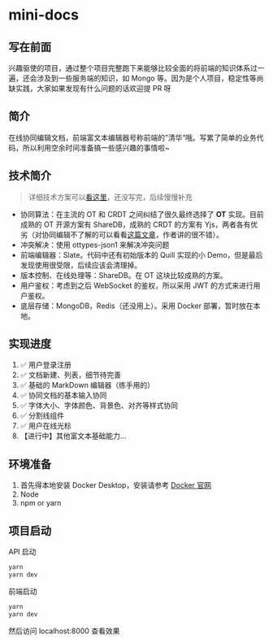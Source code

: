 # mini-docs

## 写在前面

兴趣驱使的项目，通过整个项目完整跑下来能够比较全面的将前端的知识体系过一遍，还会涉及到一些服务端的知识，如 Mongo 等。因为是个人项目，稳定性等尚缺实践，大家如果发现有什么问题的话欢迎提 PR 呀

## 简介

在线协同编辑文档，前端富文本编辑器号称前端的”清华“哦。写累了简单的业务代码，所以利用空余时间准备搞一些感兴趣的事情啦~

## 技术简介

> 详细技术方案可以[看这里](https://www.yuque.com/u29154913/ilyggm/he3omk)，还没写完，后续慢慢补充

- 协同算法：在主流的 OT 和 CRDT 之间纠结了很久最终选择了 **OT** 实现。目前成熟的 OT 开源方案有 ShareDB，成熟的 CRDT 的方案有 Yjs，两者各有优劣（对协同编辑不了解的可以看看[这篇文章](https://juejin.cn/post/7030327005665034247)，作者讲的很不错）。
- 冲突解决：使用 ottypes-json1 来解决冲突问题
- 前端编辑器：Slate。代码中还有初始版本的 Quill 实现的小 Demo，但是最后发现使用很受限，后续应该会清理掉。
- 版本控制、在线处理等：ShareDB。在 OT 这块比较成熟的方案。
- 用户鉴权：考虑到之后 WebSocket 的鉴权，所以采用 JWT 的方式来进行用户鉴权。
- 底层存储：MongoDB，Redis（还没用上）。采用 Docker 部署，暂时放在本地。

## 实现进度

1. ✅ 用户登录注册
2. ✅ 文档新建、列表，细节待完善
3. ✅ 基础的 MarkDown 编辑器（练手用的）
4. ✅ 协同文档的基本输入协同
5. ✅ 字体大小、字体颜色、背景色、对齐等样式协同
6. ✅ 分割线组件
7. ✅ 用户在线光标
8. 【进行中】其他富文本基础能力...

## 环境准备

1. 首先得本地安装 Docker Desktop，安装请参考 [Docker 官网](https://docs.docker.com/compose/gettingstarted/)
2. Node
3. npm or yarn

## 项目启动

API 启动

```bash
yarn
yarn dev
```

前端启动

```bash
yarn
yarn dev
```

然后访问 localhost:8000 查看效果
